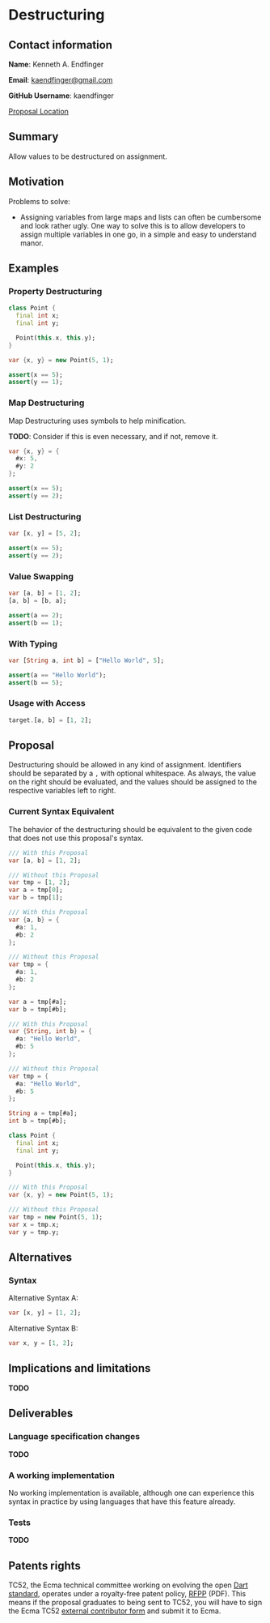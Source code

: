 # Destructuring

## Contact information

**Name**: Kenneth A. Endfinger

**Email**: kaendfinger@gmail.com

**GitHub Username**: kaendfinger

[Proposal Location](https://github.com/DirectMyFile/dep-destructuring)

## Summary

Allow values to be destructured on assignment.

## Motivation

Problems to solve:

- Assigning variables from large maps and lists can often be cumbersome and look rather ugly.
  One way to solve this is to allow developers to assign multiple variables in one go, in a simple and easy to understand manor.

## Examples

### Property Destructuring

```dart
class Point {
  final int x;
  final int y;

  Point(this.x, this.y);
}

var {x, y} = new Point(5, 1);

assert(x == 5);
assert(y == 1);
```

### Map Destructuring

Map Destructuring uses symbols to help minification.

**TODO**: Consider if this is even necessary, and if not, remove it.

```dart
var {x, y} = {
  #x: 5,
  #y: 2
};

assert(x == 5);
assert(y == 2);
```

### List Destructuring

```dart
var [x, y] = [5, 2];

assert(x == 5);
assert(y == 2);
```

### Value Swapping

```dart
var [a, b] = [1, 2];
[a, b] = [b, a];

assert(a == 2);
assert(b == 1);
```

### With Typing

```dart
var [String a, int b] = ["Hello World", 5];

assert(a == "Hello World");
assert(b == 5);
```

### Usage with Access

```dart
target.[a, b] = [1, 2];
```

## Proposal

Destructuring should be allowed in any kind of assignment. Identifiers should be separated by a `,` with optional whitespace. As always, the value on the right should be evaluated, and the values should be assigned to the respective variables left to right.

### Current Syntax Equivalent

The behavior of the destructuring should be equivalent to the given code that does not use this proposal's syntax.

```dart
/// With this Proposal
var [a, b] = [1, 2];

/// Without this Proposal
var tmp = [1, 2];
var a = tmp[0];
var b = tmp[1];
```

```dart
/// With this Proposal
var {a, b} = {
  #a: 1,
  #b: 2
};

/// Without this Proposal
var tmp = {
  #a: 1,
  #b: 2
};

var a = tmp[#a];
var b = tmp[#b];
```

```dart
/// With this Proposal
var {String, int b} = {
  #a: "Hello World",
  #b: 5
};

/// Without this Proposal
var tmp = {
  #a: "Hello World",
  #b: 5
};

String a = tmp[#a];
int b = tmp[#b];
```

```dart
class Point {
  final int x;
  final int y;

  Point(this.x, this.y);
}

/// With this Proposal
var {x, y} = new Point(5, 1);

/// Without this Proposal
var tmp = new Point(5, 1);
var x = tmp.x;
var y = tmp.y;
```

## Alternatives

### Syntax

Alternative Syntax A:
```dart
var [x, y] = [1, 2];
```

Alternative Syntax B:
```dart
var x, y = [1, 2];
```

## Implications and limitations

**TODO**

## Deliverables

### Language specification changes

**TODO**

### A working implementation

No working implementation is available, although one can experience this syntax in practice by using languages that have this feature already.

### Tests

**TODO**

## Patents rights

TC52, the Ecma technical committee working on evolving the open [Dart standard][], operates under a royalty-free patent policy, [RFPP][] (PDF). This means if the proposal graduates to being sent to TC52, you will have to sign the Ecma TC52 [external contributor form][] and submit it to Ecma.

[tex]: http://www.latex-project.org/
[language spec]: https://www.dartlang.org/docs/spec/
[dart standard]: http://www.ecma-international.org/publications/standards/Ecma-408.htm
[rfpp]: http://www.ecma-international.org/memento/TC52%20policy/Ecma%20Experimental%20TC52%20Royalty-Free%20Patent%20Policy.pdf
[external contributor form]: http://www.ecma-international.org/memento/TC52%20policy/Contribution%20form%20to%20TC52%20Royalty%20Free%20Task%20Group%20as%20a%20non-member.pdf
